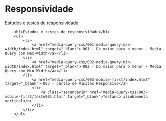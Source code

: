 # Responsividade
 Estudos e testes de responsividade

        <h1>Estudos e testes de responsividade</h1>
        <ul>
            <li>
                <a href="media-query-css/001-media-query-max-width/index.html" target="_blank"> 001 - Do maior para o menor - Media Query com Max-Width</a></li>
            <li>                
                <a href="media-query-css/002-media-query-min-width/index.html" target="_blank"> 002 - Do maior para o menor - Media Query com Min-Width</a></li>
            <li>                
                <a href="media-query-css/003-mobile-first/index.html" target="_blank"> 003 - Cartão de Visitas Responsivo</a>
                <li>                   
                    <a class="secundario" href="media-query-css/003-mobile-first/teste001.html" target="_blank">Testando alinhamento vertical</a>
                </li>
            </li>
        </ul>
